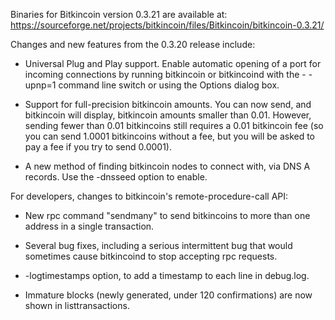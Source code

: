 Binaries for Bitkincoin version 0.3.21 are available at:
  https://sourceforge.net/projects/bitkincoin/files/Bitkincoin/bitkincoin-0.3.21/

Changes and new features from the 0.3.20 release include:

* Universal Plug and Play support.  Enable automatic opening of a port for incoming connections by running bitkincoin or bitkincoind with the - -upnp=1 command line switch or using the Options dialog box.

* Support for full-precision bitkincoin amounts.  You can now send, and bitkincoin will display, bitkincoin amounts smaller than 0.01.  However, sending fewer than 0.01 bitkincoins still requires a 0.01 bitkincoin fee (so you can send 1.0001 bitkincoins without a fee, but you will be asked to pay a fee if you try to send 0.0001).

* A new method of finding bitkincoin nodes to connect with, via DNS A records. Use the -dnsseed option to enable.

For developers, changes to bitkincoin's remote-procedure-call API:

* New rpc command "sendmany" to send bitkincoins to more than one address in a single transaction.

* Several bug fixes, including a serious intermittent bug that would sometimes cause bitkincoind to stop accepting rpc requests. 

* -logtimestamps option, to add a timestamp to each line in debug.log.

* Immature blocks (newly generated, under 120 confirmations) are now shown in listtransactions.
